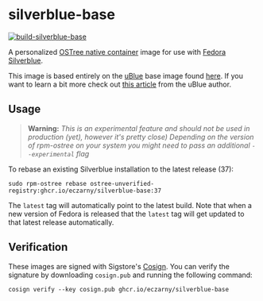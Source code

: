 # silverblue-base

[![build-silverblue-base](https://github.com/eczarny/silverblue-base/actions/workflows/build.yml/badge.svg)](https://github.com/eczarny/silverblue-base/actions/workflows/build.yml)

A personalized [OSTree native container](https://fedoraproject.org/wiki/Changes/OstreeNativeContainerStable) image for use with [Fedora Silverblue](https://silverblue.fedoraproject.org/).

This image is based entirely on the [uBlue](https://ublue.it/) base image found [here](https://artifacthub.io/packages/container/ublue/base). If you want to learn a bit more check out [this article](https://www.ypsidanger.com/building-your-own-fedora-silverblue-image/) from the uBlue author.

## Usage

> **Warning:** _This is an experimental feature and should not be used in production (yet), however it's pretty close) Depending on the version of rpm-ostree on your system you might need to pass an additional `--experimental` flag_

To rebase an existing Silverblue installation to the latest release (37):

    sudo rpm-ostree rebase ostree-unverified-registry:ghcr.io/eczarny/silverblue-base:37

The `latest` tag will automatically point to the latest build. Note that when a new version of Fedora is released that the `latest` tag will get updated to that latest release automatically.

## Verification

These images are signed with Sigstore's [Cosign](https://docs.sigstore.dev/cosign/overview/). You can verify the signature by downloading `cosign.pub` and running the following command:

    cosign verify --key cosign.pub ghcr.io/eczarny/silverblue-base
